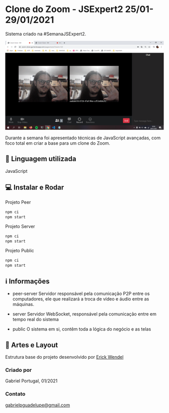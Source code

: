 # Clone do Zoom - JSExpert2 25/01-29/01/2021
Sistema criado na #SemanaJSExpert2.

![alt text](https://github.com/GabrielPortugal/ZoomCloneJSExpert-GabrielPortugal/blob/master/imgCloneZoomPronto.png)

Durante a semana foi apresentado técnicas de JavaScript avançadas, com foco total em criar a base para um clone do Zoom.

## 🚀 Linguagem utilizada
JavaScript

## 💻 Instalar e Rodar
Projeto Peer
```
npm ci
npm start

```
Projeto Server
```
npm ci
npm start

```
Projeto Public
```
npm ci
npm start

```

## ℹ️ Informações
- peer-server
Servidor responsável pela comunicação P2P entre os computadores, ele que realizará a troca de vídeo e áudio entre as máquinas.

- server
Servidor WebSocket, responsável pela comunicação entre em tempo real do sistema

- public
O sistema em si, contêm toda a lógica do negócio e as telas

## 🎨 Artes e Layout
Estrutura base do projeto desenvolvido por
[Erick Wendel](https://github.com/ErickWendel/jsexpert02-skeleton-ew)

### Criado por
Gabriel Portugal, 01/2021

### Contato
gabrielpguadelupe@gmail.com
